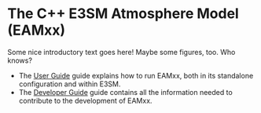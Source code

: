 # The C++ E3SM Atmosphere Model (EAMxx)

Some nice introductory text goes here! Maybe some figures, too. Who knows?

* The [User Guide](user/index.md) guide explains how to run EAMxx, both in
  its standalone configuration and within E3SM.
* The [Developer Guide](developer/index.md) guide contains all the information needed
  to contribute to the development of EAMxx.

